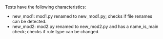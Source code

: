 Tests have the following characteristics:

- new_mod1: mod1.py renamed to new_mod1.py; checks if file renames can be detected.
- new_mod2: mod2.py renamed to new_mod2.py and has a name_is_main check; checks if rule type can be changed.

